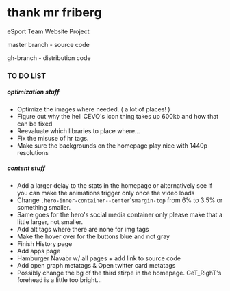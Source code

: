 # thank mr friberg
eSport Team Website Project

master branch - source code

gh-branch - distribution code


### TO DO LIST 

##### optimization stuff
- Optimize the images where needed. ( a lot of places! )
- Figure out why the hell CEVO's icon thing takes up 600kb and how that can be fixed
- Reevaluate which libraries to place where...
- Fix the misuse of hr tags.
- Make sure the backgrounds on the homepage play nice with 1440p resolutions


##### content stuff
- Add a larger delay to the stats in the homepage or alternatively see if you can make the animations trigger only once the video loads
- Change  `.hero-inner-container--center`'s`margin-top` from 6% to 3.5% or something smaller.
- Same goes for the hero's social media container only please make that a little larger, not smaller.
- Add alt tags where there are none for img tags
- Make the hover over for the buttons blue and not gray
- Finish History page
- Add apps page
- Hamburger Navabr w/ all pages + add link to source code
- Add open graph metatags & Open twitter card metatags
- Possibly change the bg of the third stirpe in the homepage. GeT_RighT's forehead is a little too bright...
